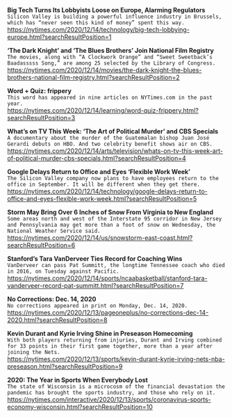 **Big Tech Turns Its Lobbyists Loose on Europe, Alarming Regulators**\
`Silicon Valley is building a powerful influence industry in Brussels, which has “never seen this kind of money” spent this way.`\
https://nytimes.com/2020/12/14/technology/big-tech-lobbying-europe.html?searchResultPosition=1

**‘The Dark Knight’ and ‘The Blues Brothers’ Join National Film Registry**\
`The movies, along with “A Clockwork Orange” and “Sweet Sweetback’s Baadasssss Song,” are among 25 selected by the Library of Congress.`\
https://nytimes.com/2020/12/14/movies/the-dark-knight-the-blues-brothers-national-film-registry.html?searchResultPosition=2

**Word + Quiz: frippery**\
`This word has appeared in nine articles on NYTimes.com in the past year.`\
https://nytimes.com/2020/12/14/learning/word-quiz-frippery.html?searchResultPosition=3

**What’s on TV This Week: ‘The Art of Political Murder’ and CBS Specials**\
`A documentary about the murder of the Guatemalan bishop Juan José Gerardi debuts on HBO. And two celebrity benefit shows air on CBS.`\
https://nytimes.com/2020/12/14/arts/television/whats-on-tv-this-week-art-of-political-murder-cbs-specials.html?searchResultPosition=4

**Google Delays Return to Office and Eyes ‘Flexible Work Week’**\
`The Silicon Valley company now plans to have employees return to the office in September. It will be different when they get there.`\
https://nytimes.com/2020/12/14/technology/google-delays-return-to-office-and-eyes-flexible-work-week.html?searchResultPosition=5

**Storm May Bring Over 6 Inches of Snow From Virginia to New England**\
`Some areas north and west of the Interstate 95 corridor in New Jersey and Pennsylvania may get more than a foot of snow on Wednesday, the National Weather Service said.`\
https://nytimes.com/2020/12/14/us/snowstorm-east-coast.html?searchResultPosition=6

**Stanford’s Tara VanDerveer Ties Record for Coaching Wins**\
`VanDerveer can pass Pat Summitt, the longtime Tennessee coach who died in 2016, on Tuesday against Pacific.`\
https://nytimes.com/2020/12/14/sports/ncaabasketball/stanford-tara-vanderveer-record-pat-summitt.html?searchResultPosition=7

**No Corrections: Dec. 14, 2020**\
`No corrections appeared in print on Monday, Dec. 14, 2020.`\
https://nytimes.com/2020/12/13/pageoneplus/no-corrections-dec-14-2020.html?searchResultPosition=8

**Kevin Durant and Kyrie Irving Shine in Preseason Homecoming**\
`With both players returning from injuries, Durant and Irving combined for 33 points in their first game together, more than a year after joining the Nets.`\
https://nytimes.com/2020/12/13/sports/kevin-durant-kyrie-irving-nets-nba-preseason.html?searchResultPosition=9

**2020: The Year in Sports When Everybody Lost**\
`The state of Wisconsin is a microcosm of the financial devastation the pandemic has brought the sports industry, and those who rely on it.`\
https://nytimes.com/interactive/2020/12/13/sports/coronavirus-sports-economy-wisconsin.html?searchResultPosition=10

